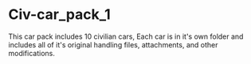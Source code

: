 # Civ-car_pack_1
This car pack includes 10 civilian cars, Each car is in it's own folder and includes all of it's original handling files, attachments, and other modifications.
